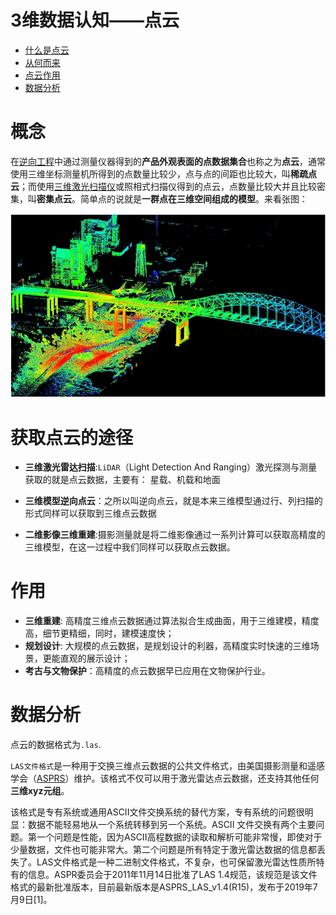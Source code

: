 # 3维数据认知——点云

- [什么是点云](#概念)
- [从何而来](获取点云的途径)
- [点云作用](#作用)
- [数据分析](#数据分析)

# 概念

在[逆向工程](https://baike.baidu.com/item/逆向工程/5097433)中通过测量仪器得到的**产品外观表面的点数据集合**也称之为**点云**，通常使用三维坐标测量机所得到的点数量比较少，点与点的间距也比较大，叫**稀疏点云**；而使用[三维激光扫描仪](https://baike.baidu.com/item/三维激光扫描仪/5796256)或照相式扫描仪得到的点云，点数量比较大并且比较密集，叫**密集点云**。简单点的说就是**一群点在三维空间组成的模型**。来看张图：

![image-20220818173613344](assets/image-20220818173613344.png)

# 获取点云的途径

- **三维激光雷达扫描**:`LiDAR`（Light Detection And Ranging）激光探测与测量获取的就是点云数据，主要有： 星载、机载和地面

- **三维模型逆向点云**：之所以叫逆向点云，就是本来三维模型通过行、列扫描的形式同样可以获取到三维点云数据
-  **二维影像三维重建**:摄影测量就是将二维影像通过一系列计算可以获取高精度的三维模型，在这一过程中我们同样可以获取点云数据。

# 作用

- **三维重建**: 高精度三维点云数据通过算法拟合生成曲面，用于三维建模，精度高，细节更精细，同时，建模速度快；
- **规划设计**: 大规模的点云数据，是规划设计的利器，高精度实时快速的三维场景，更能直观的展示设计；
- **考古与文物保护**：高精度的点云数据早已应用在文物保护行业。

# 数据分析

点云的数据格式为`.las`.

`LAS文件格式`是一种用于交换三维点云数据的公共文件格式，由美国摄影测量和遥感学会（[ASPRS](https://www.asprs.org/)）维护。该格式不仅可以用于激光雷达点云数据，还支持其他任何**三维xyz元组**。

​    该格式是专有系统或通用ASCII文件交换系统的替代方案，专有系统的问题很明显：数据不能轻易地从一个系统转移到另一个系统。ASCII 文件交换有两个主要问题。第一个问题是性能，因为ASCII高程数据的读取和解析可能非常慢，即使对于少量数据，文件也可能非常大。第二个问题是所有特定于激光雷达数据的信息都丢失了。LAS文件格式是一种二进制文件格式，不复杂，也可保留激光雷达性质所特有的信息。ASPR委员会于2011年11月14日批准了LAS 1.4规范，该规范是该文件格式的最新批准版本，目前最新版本是ASPRS_LAS_v1.4(R15)，发布于2019年7月9日[1]。



